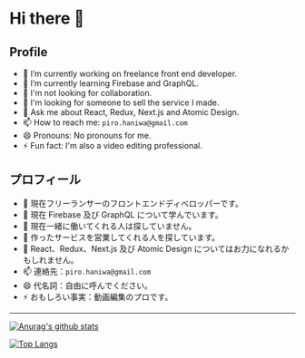 # Hi there 👋

## Profile

- 🔭 I’m currently working on freelance front end developer.
- 🌱 I’m currently learning Firebase and GraphQL.
- 👯 I'm not looking for collaboration.
- 🤔 I'm looking for someone to sell the service I made.
- 💬 Ask me about React, Redux, Next.js and Atomic Design.
- 📫 How to reach me: `piro.haniwa@gmail.com`
- 😄 Pronouns: No pronouns for me.
- ⚡ Fun fact: I'm also a video editing professional.

## プロフィール

- 🔭 現在フリーランサーのフロントエンドディベロッパーです。
- 🌱 現在 Firebase 及び GraphQL について学んでいます。
- 👯 現在一緒に働いてくれる人は探していません。
- 🤔 作ったサービスを営業してくれる人を探しています。
- 💬 React、Redux、Next.js 及び Atomic Design についてはお力になれるかもしれません。
- 📫 連絡先：`piro.haniwa@gmail.com`
- 😄 代名詞：自由に呼んでください。
- ⚡ おもしろい事実：動画編集のプロです。

---

[![Anurag's github stats](https://github-readme-stats.vercel.app/api?username=piro0919&count_private=true&show_icons=true&theme=cobalt)](https://github.com/anuraghazra/github-readme-stats)

[![Top Langs](https://github-readme-stats.vercel.app/api/top-langs/?username=piro0919&layout=compact&theme=cobalt)](https://github.com/anuraghazra/github-readme-stats)
